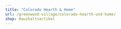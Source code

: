 ```yaml
---
title: "Colorado Hearth & Home"
url: /greenwood-village/colorado-hearth-und-home/
shop: Haushaltsartikel
---
```

